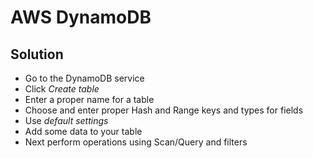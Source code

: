 # AWS DynamoDB

## Solution

* Go to the DynamoDB service
* Click *Create table*
* Enter a proper name for a table
* Choose  and enter proper Hash and Range keys and types for fields
* Use *default settings*
* Add some data to your table
* Next perform operations using Scan/Query and filters
